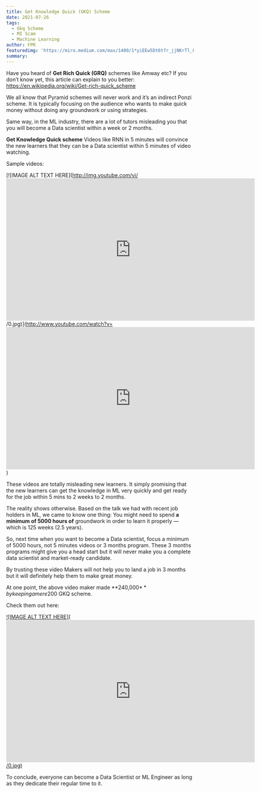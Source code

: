 ```yaml
---
title: Get Knowledge Quick (GKQ) Scheme
date: 2021-07-26
tags: 
  - Gkq Scheme
  - MI Scam
  - Machine Learning
author: FPR
featuredimg: 'https://miro.medium.com/max/1400/1*yiEEw5Dt6tfr_jjNKrTl_Q.jpeg'
summary: 
---
```


Have you heard of **Get Rich Quick (GRQ)** schemes like Amway etc? If you don’t know yet, this article can explain to you better: https://en.wikipedia.org/wiki/Get-rich-quick_scheme

We all know that Pyramid schemes will never work and it’s an indirect Ponzi scheme. It is typically focusing on the audience who wants to make quick money without doing any groundwork or using strategies.

Same way, in the ML industry, there are a lot of tutors misleading you that you will become a Data scientist within a week or 2 months.

**Get Knowledge Quick scheme**
Videos like RNN in 5 minutes will convince the new learners that they can be a Data scientist within 5 minutes of video watching.

Sample videos:

[![IMAGE ALT TEXT HERE](http://img.youtube.com/vi/<iframe width="668" height="382" src="https://www.youtube.com/embed/2FmcHiLCwTU" title="YouTube video player" frameborder="0" allow="accelerometer; autoplay; clipboard-write; encrypted-media; gyroscope; picture-in-picture" allowfullscreen></iframe>/0.jpg)](http://www.youtube.com/watch?v=<iframe width="668" height="382" src="https://www.youtube.com/embed/9rDhY1P3YLA" title="YouTube video player" frameborder="0" allow="accelerometer; autoplay; clipboard-write; encrypted-media; gyroscope; picture-in-picture" allowfullscreen></iframe>)

These videos are totally misleading new learners. It simply promising that the new learners can get the knowledge in ML very quickly and get ready for the job within 5 mins to 2 weeks to 2 months.

The reality shows otherwise. Based on the talk we had with recent job holders in ML, we came to know one thing:
You might need to spend **a minimum of 5000 hours of** groundwork in order to learn it properly — which is 125 weeks (2.5 years).

So, next time when you want to become a Data scientist, focus a minimum of 5000 hours, not 5 minutes videos or 3 months program. These 3 months programs might give you a head start but it will never make you a complete data scientist and market-ready candidate.

By trusting these video Makers will not help you to land a job in 3 months but it will definitely help them to make great money.

At one point, the above video maker made **240,000$** by keeping a mere 200$ GKQ scheme.

Check them out here:

[![IMAGE ALT TEXT HERE](<iframe width="668" height="382" src="https://www.youtube.com/embed/7jmBE4yPrOs" title="YouTube video player" frameborder="0" allow="accelerometer; autoplay; clipboard-write; encrypted-media; gyroscope; picture-in-picture" allowfullscreen></iframe>/0.jpg)](http://www.youtube.com/watch?v=YOUTUBE_VIDEO_ID_HERE)

To conclude, everyone can become a Data Scientist or ML Engineer as long as they dedicate their regular time to it.


